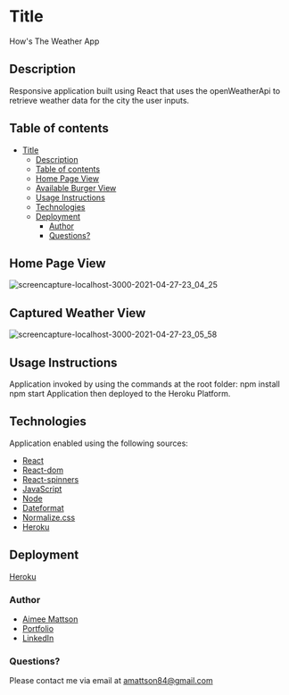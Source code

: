 # Title

How's The Weather App

## Description

Responsive application built using React that uses the openWeatherApi to retrieve weather data for the city the user inputs.

## Table of contents

- [Title](#title)
  - [Description](#description)
  - [Table of contents](#table-of-contents)
  - [Home Page View](#home-page-view)
  - [Available Burger View](#available-burger-view)
  - [Usage Instructions](#usage-instructions)
  - [Technologies](#technologies)
  - [Deployment](#deployment)
    - [Author](#author)
    - [Questions?](#questions)

## Home Page View

![screencapture-localhost-3000-2021-04-27-23_04_25](https://user-images.githubusercontent.com/73260853/116354472-54463480-a7ad-11eb-94c3-3b2ef1208fee.png)

## Captured Weather View

![screencapture-localhost-3000-2021-04-27-23_05_58](https://user-images.githubusercontent.com/73260853/116354503-63c57d80-a7ad-11eb-9cf5-3d8b637b1011.png)

## Usage Instructions

Application invoked by using the commands at the root folder:
npm install
npm start
Application then deployed to the Heroku Platform.

## Technologies

Application enabled using the following sources:

- [React](https://www.npmjs.com/package/create-react-app)
- [React-dom](https://www.npmjs.com/package/react-dom)
- [React-spinners](https://www.npmjs.com/package/react-spinners)
- [JavaScript](https://www.javascript.com/)
- [Node](https://www.npmjs.com/package/node)
- [Dateformat](https://www.npmjs.com/package/dateformat)
- [Normalize.css](https://www.npmjs.com/package/normalize-css)
- [Heroku](https://www.heroku.com)

## Deployment

[Heroku](https://react-hows-the-weather-app.herokuapp.com/)

### Author

- [Aimee Mattson](https://github.com/jinxdoll/react-HowsTheWeather)
- [Portfolio](https://jinxdoll.github.io/HW-2-portfolio-mattsonaimee/)
- [LinkedIn](https://www.linkedin.com/in/aimee-mattson)

### Questions?

Please contact me via email at amattson84@gmail.com
